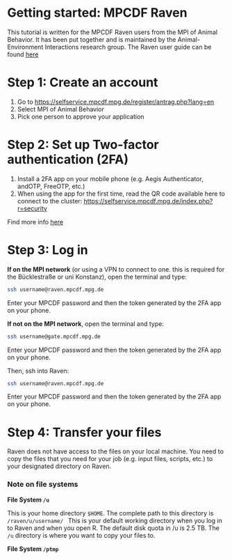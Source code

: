 # Getting started: MPCDF Raven

This tutorial is written for the MPCDF Raven users from the MPI of Animal Behavior. It has been put together and is maintained by the Animal-Environment Interactions research group.
The Raven user guide can be found [here](https://docs.mpcdf.mpg.de/doc/computing/raven-user-guide.html#login)

# Step 1: Create an account #

1. Go to https://selfservice.mpcdf.mpg.de/register/antrag.php?lang=en
2. Select MPI of Animal Behavior
3. Pick one person to approve your application


# Step 2: Set up Two-factor authentication (2FA)

1. Install a 2FA app on your mobile phone (e.g. Aegis Authenticator, andOTP, FreeOTP, etc.) 
2. When using the app for the first time, read the QR code available here to connect to the cluster:
https://selfservice.mpcdf.mpg.de/index.php?r=security

Find more info [here](https://docs.mpcdf.mpg.de/faq/2fa.html)

# Step 3: Log in #

**If on the MPI network**
(or using a VPN to connect to one. this is required for the Bücklestraße or uni Konstanz), open the terminal and type:
```sh
ssh username@raven.mpcdf.mpg.de
```
Enter your MPCDF password and then the token generated by the 2FA app on your phone.

**If not on the MPI network**, open the terminal and type:
```sh
ssh username@gate.mpcdf.mpg.de
```
Enter your MPCDF password and then the token generated by the 2FA app on your phone.

Then, ssh into Raven:
```sh
ssh username@raven.mpcdf.mpg.de
```
Enter your MPCDF password and then the token generated by the 2FA app on your phone.

# Step 4: Transfer your files #

Raven does not have access to the files on your local machine. You need to copy the files that you need for your job (e.g. input files, scripts, etc.) to your designated directory on Raven. 

### Note on file systems ###

**File System ``` /u ```**

This is your home directory ``` $HOME ```. The complete path to this directory is ```/raven/u/username/ ``` This is your default working directory when you log in to Raven and when you open R. The default disk quota in /u is 2.5 TB. The ``` /u ``` directory is where you want to copy your files to. 

**File System ``` /ptmp ```**


